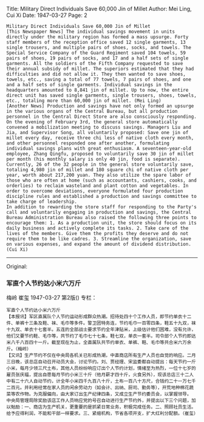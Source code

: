 Title: Military Direct Individuals Save 60,000 Jin of Millet
Author: Mei Ling, Cui Xi
Date: 1947-03-27
Page: 2

    Military Direct Individuals Save 60,000 Jin of Millet
    [This Newspaper News] The individual savings movement in units directly under the military region has formed a mass upsurge. Forty staff members of the reception office saved 12 single garments, 13 single trousers, and multiple pairs of shoes, socks, and towels. The Special Service Company of the Guard Regiment saved 104 towels, 59 pairs of shoes, 19 pairs of socks, and 17 and a half sets of single garments. All the soldiers of the Fifth Company requested to save their annual subsidy of millet. The superiors estimated that they had difficulties and did not allow it. They then wanted to save shoes, towels, etc., saving a total of 77 towels, 7 pairs of shoes, and one and a half sets of single garments. Individual savings in the headquarters amounted to 8,841 jin of millet. Up to now, the entire direct unit has saved single garments, single trousers, shoes, towels, etc., totaling more than 60,000 jin of millet. (Mei Ling)
    [Another News] Production and savings have not only formed an upsurge in the various organs of the Central Bureau, but all production personnel in the Central Direct Store are also consciously responding. On the evening of February 3rd, the general store automatically convened a mobilization meeting to discuss savings. Managers Liu and Jia, and Supervisor Song, all voluntarily proposed: Save one jin of millet every day, receive three chi less of native cloth every month, and other personnel responded one after another, formulating individual savings plans with great enthusiasm. A seventeen-year-old employee, Zhang Qingfu, proposed to voluntarily save 30 jin of millet per month (his monthly salary is only 40 jin, food is separate). Currently, 26 of the 32 people in the general store voluntarily save, totaling 4,980 jin of millet and 180 square chi of native cloth per year, worth about 217,200 yuan. They also utilize the spare labor of those who are often at home (such as accountants, cashiers, cooks, and orderlies) to reclaim wasteland and plant cotton and vegetables. In order to overcome deviations, everyone formulated four production discipline rules and established a production and savings committee to take charge of leadership.
    In addition to rewarding the store staff for responding to the Party's call and voluntarily engaging in production and savings, the Central Bureau Administration Bureau also raised the following three points to encourage them: 1. As a production unit, the store should focus on its daily business and actively complete its tasks. 2. Take care of the lives of the members. Give them the profits they deserve and do not require them to be like cadres. 3. Streamline the organization, save on various expenses, and expand the amount of dividend distribution. (Cui Xi)



<hr /> 

Original: 


### 军直个人节约达小米六万斤
梅岭  崔玺
1947-03-27
第2版()
专栏：

    军直个人节约达小米六万斤
    【本报讯】军区直属队个人节约运动形成群众热潮。招待处四十个工作人员，即节约单衣十二件、单裤十三条及鞋、袜、毛巾等多件。警卫团特务连，节约毛巾一百零四条，鞋五十九双，袜十九双、单衣十七套半。五连的全部战士要求节约全年津贴米，上级估计他们困难，没有允许，他们又要节约鞋、毛巾等，共节约了毛巾七十七条，鞋七双，单衣一套半。司令部个人节约即达米八千八百四十一斤。截至现在为止，全直属队共节约单衣、单裤、鞋、毛巾等共合米六万余斤。（梅岭）
    【又讯】生产节约不仅在中央局各机关已形成热潮，中直商店所有生产人员也自觉的响应。二月三日晚，该总店自动召开动员大会，讨论节约。刘、贾经理、宋监委都自动提出：每天节约一斤小米，每月少领三尺土布，其他人员纷纷响应订出个人节约计划，情绪至为热烈，一位十七岁的雇员张庆福，提出自愿每月节约小米三十斤（他月薪才四十斤，火食另外），现该总店三十二人中有二十六人自动节约，计全年小米四千九百八十斤，土布一百八十方尺，合钱约二十一万七千二百元。并利用经常在家人员的闲余劳动力（如会计、出纳、厨司、勤务等），开荒地种棉花蔬菜等农作物。为克服偏向，由大家订出生产纪律四条，又成立生产节约委员会，以掌握领导。
    中央局管理局除奖励该店工作人员响应党的号召自动进行生产节约外，并提出以下三个问题，加以勉励：一、商店为生产机关，更重要的是抓紧日常业务，积极完成任务。二、照顾社员生活。给予应得利润，不能和干部一样要求。三、紧缩机构，节省各项开支，扩大红利分配额。（崔玺）
